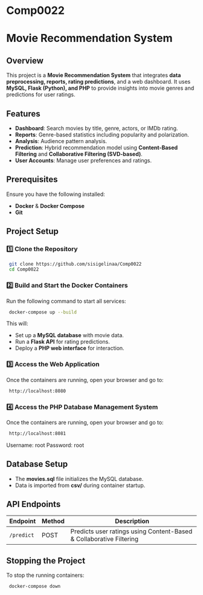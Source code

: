 # Comp0022
# Movie Recommendation System

## Overview
This project is a **Movie Recommendation System** that integrates **data preprocessing, reports, rating predictions**, and a web dashboard. It uses **MySQL, Flask (Python), and PHP** to provide insights into movie genres and predictions for user ratings.

## Features
- **Dashboard**: Search movies by title, genre, actors, or IMDb rating.
- **Reports**: Genre-based statistics including popularity and polarization.
- **Analysis**: Audience pattern analysis.
- **Prediction**: Hybrid recommendation model using **Content-Based Filtering** and **Collaborative Filtering (SVD-based)**.
- **User Accounts**: Manage user preferences and ratings.

## Prerequisites
Ensure you have the following installed:
- **Docker** & **Docker Compose**
- **Git**

## Project Setup
### 1️⃣ Clone the Repository
```sh
 git clone https://github.com/sisigelinaa/Comp0022
 cd Comp0022
```

### 2️⃣ Build and Start the Docker Containers
Run the following command to start all services:
```sh
 docker-compose up --build
```
This will:
- Set up a **MySQL database** with movie data.
- Run a **Flask API** for rating predictions.
- Deploy a **PHP web interface** for interaction.

### 3️⃣ Access the Web Application
Once the containers are running, open your browser and go to:
```sh
 http://localhost:8080
```

### 4️⃣ Access the PHP Database Management System
Once the containers are running, open your browser and go to:
```sh
 http://localhost:8081
```
Username: root
Password: root

## Database Setup
- The **movies.sql** file initializes the MySQL database.
- Data is imported from **csv/** during container startup.

## API Endpoints
| Endpoint            | Method | Description |
|--------------------|--------|-------------|
| `/predict`         | POST   | Predicts user ratings using Content-Based & Collaborative Filtering |

## Stopping the Project
To stop the running containers:
```sh
 docker-compose down
```
